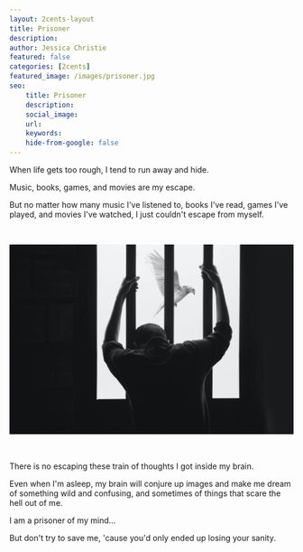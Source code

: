 ```yaml
---
layout: 2cents-layout
title: Prisoner
description: 
author: Jessica Christie
featured: false
categories: [2cents]
featured_image: /images/prisoner.jpg
seo:
    title: Prisoner
    description: 
    social_image:
    url:
    keywords:
    hide-from-google: false
---
```

When life gets too rough, I tend to run away and hide.

Music, books, games, and movies are my escape.

But no matter how many music I've listened to, books I've read, games I've played, and movies I've watched, I just couldn't escape from myself.

&nbsp;

<div class="center">
    <img src="/images/prisoner.jpg">
</div>

&nbsp;

There is no escaping these train of thoughts I got inside my brain.

Even when I'm asleep, my brain will conjure up images and make me dream of something wild and confusing, and sometimes of things that scare the hell out of me.

I am a prisoner of my mind...

But don't try to save me, 'cause you'd only ended up losing your sanity.

&nbsp;

